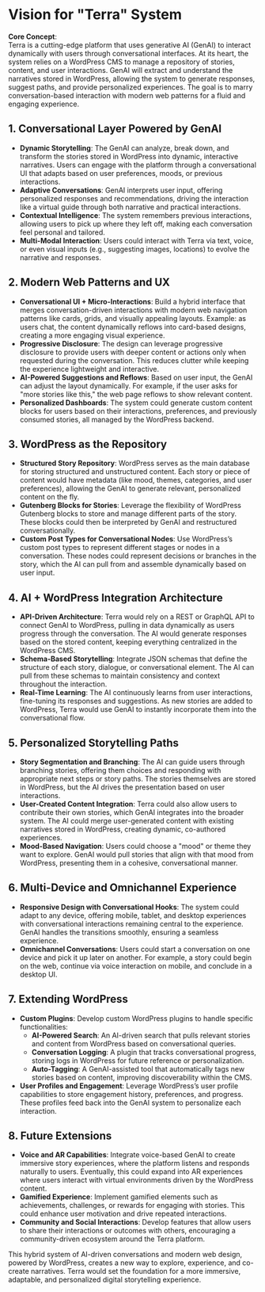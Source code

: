 # Vision for "Terra" System

**Core Concept**:  
Terra is a cutting-edge platform that uses generative AI (GenAI) to interact dynamically with users through conversational interfaces. At its heart, the system relies on a WordPress CMS to manage a repository of stories, content, and user interactions. GenAI will extract and understand the narratives stored in WordPress, allowing the system to generate responses, suggest paths, and provide personalized experiences. The goal is to marry conversation-based interaction with modern web patterns for a fluid and engaging experience.


## 1. **Conversational Layer Powered by GenAI**
   - **Dynamic Storytelling**: The GenAI can analyze, break down, and transform the stories stored in WordPress into dynamic, interactive narratives. Users can engage with the platform through a conversational UI that adapts based on user preferences, moods, or previous interactions.
   - **Adaptive Conversations**: GenAI interprets user input, offering personalized responses and recommendations, driving the interaction like a virtual guide through both narrative and practical interactions.
   - **Contextual Intelligence**: The system remembers previous interactions, allowing users to pick up where they left off, making each conversation feel personal and tailored.
   - **Multi-Modal Interaction**: Users could interact with Terra via text, voice, or even visual inputs (e.g., suggesting images, locations) to evolve the narrative and responses.


## 2. **Modern Web Patterns and UX**
   - **Conversational UI + Micro-Interactions**: Build a hybrid interface that merges conversation-driven interactions with modern web navigation patterns like cards, grids, and visually appealing layouts. Example: as users chat, the content dynamically reflows into card-based designs, creating a more engaging visual experience.
   - **Progressive Disclosure**: The design can leverage progressive disclosure to provide users with deeper content or actions only when requested during the conversation. This reduces clutter while keeping the experience lightweight and interactive.
   - **AI-Powered Suggestions and Reflows**: Based on user input, the GenAI can adjust the layout dynamically. For example, if the user asks for "more stories like this," the web page reflows to show relevant content.
   - **Personalized Dashboards**: The system could generate custom content blocks for users based on their interactions, preferences, and previously consumed stories, all managed by the WordPress backend.

## 3. **WordPress as the Repository**
   - **Structured Story Repository**: WordPress serves as the main database for storing structured and unstructured content. Each story or piece of content would have metadata (like mood, themes, categories, and user preferences), allowing the GenAI to generate relevant, personalized content on the fly.
   - **Gutenberg Blocks for Stories**: Leverage the flexibility of WordPress Gutenberg blocks to store and manage different parts of the story. These blocks could then be interpreted by GenAI and restructured conversationally.
   - **Custom Post Types for Conversational Nodes**: Use WordPress’s custom post types to represent different stages or nodes in a conversation. These nodes could represent decisions or branches in the story, which the AI can pull from and assemble dynamically based on user input.

## 4. **AI + WordPress Integration Architecture**
   - **API-Driven Architecture**: Terra would rely on a REST or GraphQL API to connect GenAI to WordPress, pulling in data dynamically as users progress through the conversation. The AI would generate responses based on the stored content, keeping everything centralized in the WordPress CMS.
   - **Schema-Based Storytelling**: Integrate JSON schemas that define the structure of each story, dialogue, or conversational element. The AI can pull from these schemas to maintain consistency and context throughout the interaction.
   - **Real-Time Learning**: The AI continuously learns from user interactions, fine-tuning its responses and suggestions. As new stories are added to WordPress, Terra would use GenAI to instantly incorporate them into the conversational flow.

## 5. **Personalized Storytelling Paths**
   - **Story Segmentation and Branching**: The AI can guide users through branching stories, offering them choices and responding with appropriate next steps or story paths. The stories themselves are stored in WordPress, but the AI drives the presentation based on user interactions.
   - **User-Created Content Integration**: Terra could also allow users to contribute their own stories, which GenAI integrates into the broader system. The AI could merge user-generated content with existing narratives stored in WordPress, creating dynamic, co-authored experiences.
   - **Mood-Based Navigation**: Users could choose a "mood" or theme they want to explore. GenAI would pull stories that align with that mood from WordPress, presenting them in a cohesive, conversational manner.

## 6. **Multi-Device and Omnichannel Experience**
   - **Responsive Design with Conversational Hooks**: The system could adapt to any device, offering mobile, tablet, and desktop experiences with conversational interactions remaining central to the experience. GenAI handles the transitions smoothly, ensuring a seamless experience.
   - **Omnichannel Conversations**: Users could start a conversation on one device and pick it up later on another. For example, a story could begin on the web, continue via voice interaction on mobile, and conclude in a desktop UI.

## 7. **Extending WordPress**
   - **Custom Plugins**: Develop custom WordPress plugins to handle specific functionalities:
      - **AI-Powered Search**: An AI-driven search that pulls relevant stories and content from WordPress based on conversational queries.
      - **Conversation Logging**: A plugin that tracks conversational progress, storing logs in WordPress for future reference or personalization.
      - **Auto-Tagging**: A GenAI-assisted tool that automatically tags new stories based on content, improving discoverability within the CMS.
   - **User Profiles and Engagement**: Leverage WordPress’s user profile capabilities to store engagement history, preferences, and progress. These profiles feed back into the GenAI system to personalize each interaction.

## 8. **Future Extensions**
   - **Voice and AR Capabilities**: Integrate voice-based GenAI to create immersive story experiences, where the platform listens and responds naturally to users. Eventually, this could expand into AR experiences where users interact with virtual environments driven by the WordPress content.
   - **Gamified Experience**: Implement gamified elements such as achievements, challenges, or rewards for engaging with stories. This could enhance user motivation and drive repeated interactions.
   - **Community and Social Interactions**: Develop features that allow users to share their interactions or outcomes with others, encouraging a community-driven ecosystem around the Terra platform.

This hybrid system of AI-driven conversations and modern web design, powered by WordPress, creates a new way to explore, experience, and co-create narratives. Terra would set the foundation for a more immersive, adaptable, and personalized digital storytelling experience.
